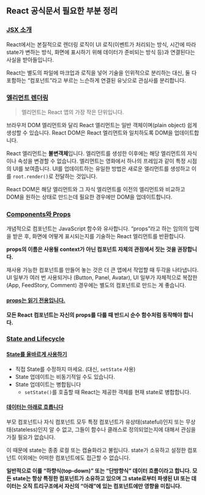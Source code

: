 ## React 공식문서 필요한 부분 정리

### [JSX 소개](https://ko.reactjs.org/docs/introducing-jsx.html)
React에서는 본질적으로 렌더링 로직이 UI 로직(이벤트가 처리되는 방식, 시간에 따라 state가 변하는 방식, 화면에 표시하기 위해 데이터가 준비되는 방식 등)과 연결된다는 사실을 받아들입니다.   

React는 별도의 파일에 마크업과 로직을 넣어 기술을 인위적으로 분리하는 대신, 둘 다 포함하는 “컴포넌트”라고 부르는 느슨하게 연결된 유닛으로 관심사를 분리합니다.

### [엘리먼트 렌더링](https://ko.reactjs.org/docs/rendering-elements.html)

> 엘리먼트는 React 앱의 가장 작은 단위입니다.

브라우저 DOM 엘리먼트와 달리 React 엘리먼트는 일반 객체이며(plain object) 쉽게 생성할 수 있습니다. React DOM은 React 엘리먼트와 일치하도록 DOM을 업데이트합니다.   

React 엘리먼트는 **불변객체**입니다. 엘리먼트를 생성한 이후에는 해당 엘리먼트의 자식이나 속성을 변경할 수 없습니다. 엘리먼트는 영화에서 하나의 프레임과 같이 특정 시점의 UI를 보여줍니다. UI를 업데이트하는 유일한 방법은 새로운 엘리먼트를 생성하고 이를 `root.render()`로 전달하는 것입니다.   

React DOM은 해당 엘리먼트와 그 자식 엘리먼트를 이전의 엘리먼트와 비교하고 DOM을 원하는 상태로 만드는데 필요한 경우에만 DOM을 업데이트합니다.

### [Components와 Props](https://ko.reactjs.org/docs/components-and-props.html)
개념적으로 컴포넌트는 JavaScript 함수와 유사합니다. “props”라고 하는 임의의 입력을 받은 후, 화면에 어떻게 표시되는지를 기술하는 React 엘리먼트를 반환합니다.   

**props의 이름은 사용될 context가 아닌 컴포넌트 자체의 관점에서 짓는 것을 권장합니다.**   

재사용 가능한 컴포넌트를 만들어 놓는 것은 더 큰 앱에서 작업할 때 두각을 나타냅니다. UI 일부가 여러 번 사용되거나 (Button, Panel, Avatar), UI 일부가 자체적으로 복잡한 (App, FeedStory, Comment) 경우에는 별도의 컴포넌트로 만드는 게 좋습니다.   

#### [props는 읽기 전용입니다.](https://ko.reactjs.org/docs/components-and-props.html#props-are-read-only)
**모든 React 컴포넌트는 자신의 props를 다룰 때 반드시 순수 함수처럼 동작해야 합니다.**

### [State and Lifecycle](https://ko.reactjs.org/docs/state-and-lifecycle.html)

#### [State를 올바르게 사용하기](https://ko.reactjs.org/docs/state-and-lifecycle.html#using-state-correctly)
- 직접 State를 수정하지 마세요. (대신, `setState` 사용)
- State 업데이트는 비동기적일 수도 있습니다.
- State 업데이트는 병합됩니다
  - `setState()`를 호출할 때 React는 제공한 객체를 현재 state로 병합합니다.

#### [데이터는 아래로 흐릅니다](https://ko.reactjs.org/docs/state-and-lifecycle.html#the-data-flows-down)
부모 컴포넌트나 자식 컴포넌트 모두 특정 컴포넌트가 유상태(stateful)인지 또는 무상태(stateless)인지 알 수 없고, 그들이 함수나 클래스로 정의되었는지에 대해서 관심을 가질 필요가 없습니다.   

이 때문에 state는 종종 로컬 또는 캡슐화라고 불립니다. state가 소유하고 설정한 컴포넌트 이외에는 어떠한 컴포넌트에도 접근할 수 없습니다.   

**일반적으로 이를 “하향식(top-down)” 또는 “단방향식” 데이터 흐름이라고 합니다. 모든 state는 항상 특정한 컴포넌트가 소유하고 있으며 그 state로부터 파생된 UI 또는 데이터는 오직 트리구조에서 자신의 “아래”에 있는 컴포넌트에만 영향을 미칩니다.**   
